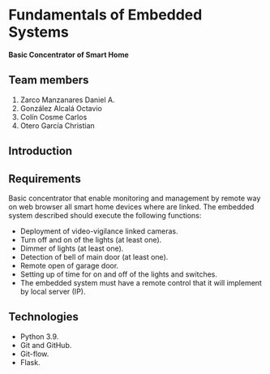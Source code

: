 # Fundamentals of Embedded Systems
**Basic Concentrator of Smart Home**
## Team members
1. Zarco Manzanares Daniel A. 
2. González Alcalá Octavio 
3. Colín Cosme Carlos
4. Otero García Christian
## Introduction
## Requirements
Basic concentrator that enable monitoring and management by
remote way on web browser all smart home devices where are linked.
The embedded system described should execute the following functions:
* Deployment of video-vigilance linked cameras.
* Turn off and on of the lights (at least one).
* Dimmer of lights (at least one).
* Detection of bell of main door (at least one).
* Remote open of garage door.
* Setting up of time for on and off of the lights and switches.
* The embedded system must have a remote control that it will implement by local server (IP).


## Technologies
* Python 3.9.
* Git and GitHub.
* Git-flow.
* Flask.

